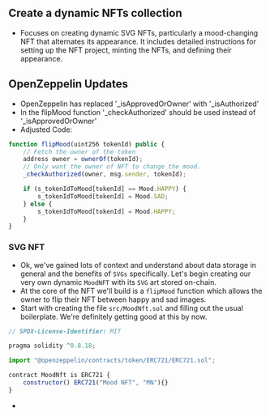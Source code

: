## Create a dynamic NFTs collection
- Focuses on creating dynamic SVG NFTs, particularly a mood-changing NFT that alternates its appearance. It includes detailed instructions for setting up the NFT project, minting the NFTs, and defining their appearance.

## OpenZeppelin Updates
- OpenZeppelin has replaced '\_isApprovedOrOwner' with '\_isAuthorized'
- In the flipMood function '\_checkAuthorized' should be used instead of '\_isApprovedOrOwner'
- Adjusted Code:

```js
function flipMood(uint256 tokenId) public {
    // Fetch the owner of the token
    address owner = ownerOf(tokenId);
    // Only want the owner of NFT to change the mood.
    _checkAuthorized(owner, msg.sender, tokenId);

    if (s_tokenIdToMood[tokenId] == Mood.HAPPY) {
        s_tokenIdToMood[tokenId] = Mood.SAD;
    } else {
        s_tokenIdToMood[tokenId] = Mood.HAPPY;
    }
}
```

### SVG NFT
- Ok, we've gained lots of context and understand about data storage in general and the benefits of `SVGs` specifically. Let's begin creating our very own dynamic `MoodNFT` with its `SVG` art stored on-chain.
- At the core of the NFT we'll build is a `flipMood` function which allows the owner to flip their NFT between happy and sad images.
- Start with creating the file `src/MoodNft.sol` and filling out the usual boilerplate. We're definitely getting good at this by now.

```js
// SPDX-License-Identifier: MIT

pragma solidity ^0.8.18;

import "@openzeppelin/contracts/token/ERC721/ERC721.sol";

contract MoodNft is ERC721 {
    constructor() ERC721("Mood NFT", "MN"){}
}
```

- 